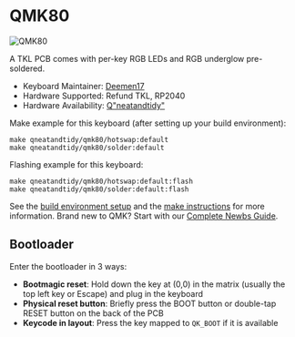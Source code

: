 # QMK80

![QMK80]()

A TKL PCB comes with per-key RGB LEDs and RGB underglow pre-soldered.

* Keyboard Maintainer: [Deemen17](https://github.com/Deemen17)
* Hardware Supported: Refund TKL, RP2040
* Hardware Availability: [Q"neatandtidy"](https://www.facebook.com/qneatandtidy)

Make example for this keyboard (after setting up your build environment):

    make qneatandtidy/qmk80/hotswap:default
    make qneatandtidy/qmk80/solder:default

Flashing example for this keyboard:

    make qneatandtidy/qmk80/hotswap:default:flash
    make qneatandtidy/qmk80/solder:default:flash

See the [build environment setup](https://docs.qmk.fm/#/getting_started_build_tools) and the [make instructions](https://docs.qmk.fm/#/getting_started_make_guide) for more information. Brand new to QMK? Start with our [Complete Newbs Guide](https://docs.qmk.fm/#/newbs).

## Bootloader

Enter the bootloader in 3 ways:

* **Bootmagic reset**: Hold down the key at (0,0) in the matrix (usually the top left key or Escape) and plug in the keyboard
* **Physical reset button**: Briefly press the BOOT button or double-tap RESET button on the back of the PCB
* **Keycode in layout**: Press the key mapped to `QK_BOOT` if it is available